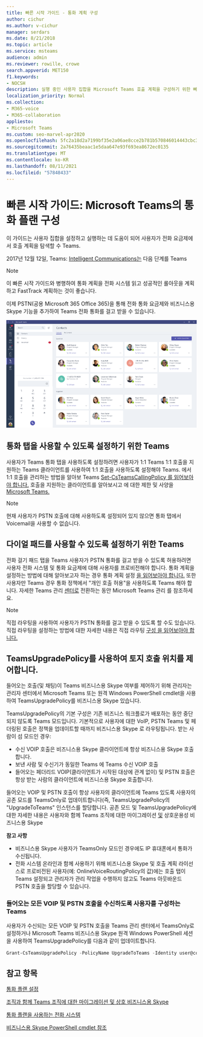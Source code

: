 ```yaml
---
title: 빠른 시작 가이드 - 통화 계획 구성
author: cichur
ms.author: v-cichur
manager: serdars
ms.date: 8/21/2018
ms.topic: article
ms.service: msteams
audience: admin
ms.reviewer: rowille, crowe
search.appverid: MET150
f1.keywords:
- NOCSH
description: 실행 중인 사용자 집합을 Microsoft Teams 호출 계획을 구성하기 위한 빠른 시작 가이드입니다.
localization_priority: Normal
ms.collection:
- M365-voice
- M365-collaboration
appliesto:
- Microsoft Teams
ms.custom: seo-marvel-apr2020
ms.openlocfilehash: 5fc2a18d2a7199bf35e2a06ae8cce2b781b570846014443cbc30b393e39e52aa
ms.sourcegitcommit: 2a76435beaac1e5daa647e93f693ea8672ec0135
ms.translationtype: MT
ms.contentlocale: ko-KR
ms.lasthandoff: 08/11/2021
ms.locfileid: "57848433"
---
```

# <a name="quick-start-guide-configuring-calling-plans-in-microsoft-teams"></a>빠른 시작 가이드: Microsoft Teams의 통화 플랜 구성

이 가이드는 사용자 집합을 설정하고 실행하는 데 도움이 되어 사용자가 전화 요금제에서 호출 계획을 탐색할 수 Teams.

2017년 12월 12일, Teams: [Intelligent Communications는](https://aka.ms/ipyqus) 다음 단계를 Teams

> [!NOTE]
> 이 빠른 시작 가이드와 병행하여 통화 [](calling-plan-landing-page.md) 계획을 전화 시스템 읽고 성공적인 롤아웃을 계획하고 FastTrack 계획하는 것이 좋습니다. [](https://aka.ms/cloudvoice)

이제 PSTN(공용 Microsoft 365 Office 365)을 통해 전화 통화 요금제와 비즈니스용 Skype 기능을 추가하여 Teams 전화 통화를 걸고 받을 수 있습니다.

![연락처 페이지를 보여주는 화면 Teams](media/Calling_in_Teams.png)
## <a name="prerequisites-for-enabling-the-calls-tab-in-teams"></a>통화 탭을 사용할 수 있도록  설정하기 위한 Teams
사용자가 Teams  통화 탭을 사용하도록 설정하려면 사용자가 1:1 Teams 1:1 호출을 지원하는 Teams 클라이언트를 사용하여 1:1 호출을 사용하도록 설정해야 Teams. 에서 1:1 호출을 관리하는 방법을 알아보 Teams [Set-CsTeamsCallingPolicy 를 읽어보아야 합니다.](/powershell/module/skype/set-csteamscallingpolicy) 호출을 지원하는 클라이언트를 알아보시고 에 대한 제한 및 사양을 [Microsoft Teams.](./limits-specifications-teams.md)

> [!NOTE]
> 현재 사용자가 PSTN 호출에 대해 사용하도록 설정되어 있지 않으면 통화 탭에서 Voicemail을 사용할 수 없습니다. 

## <a name="prerequisites-for-enabling-the-dial-pad-in-teams"></a>다이얼 패드를 사용할 수 있도록  설정하기 위한 Teams
전화 걸기 패드 탭을 Teams 사용자가 PSTN 통화를 걸고 받을 수 있도록 허용하려면 사용자 전화 시스템 및 통화 요금제에 대해 사용자를 프로비전해야 합니다.  통화 계획을 설정하는 방법에 대해 알아보고자 하는 경우 통화 계획 설정 [을 읽어보아야 합니다.](./set-up-calling-plans.md)
또한 사용자만 Teams 경우 통화 정책에서 "개인 호출 허용"을 사용하도록 Teams 해야 합니다. 자세한 Teams 관리 [센터로](./manage-teams-skypeforbusiness-admin-center.md) 전환하는 동안 Microsoft Teams 관리 를 참조하세요.
> [!NOTE]
> 직접 라우팅을 사용하여 사용자가 PSTN 통화를 걸고 받을 수 있도록 할 수도 있습니다. 직접 라우팅을 설정하는 방법에 대한 자세한 내용은 직접 라우팅 [구성 을 읽어보아야 합니다.](./direct-routing-configure.md)

## <a name="using-teamsupgradepolicy-to-control-where-calls-land"></a>TeamsUpgradePolicy를 사용하여 토지 호출 위치를 제어합니다.
들어오는 호출(및 채팅)이 Teams 비즈니스용 Skype 여부를 제어하기 위해 관리자는 관리자 센터에서 Microsoft Teams 또는 원격 Windows PowerShell [](https://aka.ms/teamsadmincenter) cmdlet을 사용하여 TeamsUpgradePolicy를 [](/powershell/module/skype) 비즈니스용 Skype 있습니다.


TeamsUpgradePolicy의 기본 구성은 기존 비즈니스 워크플로가 배포하는 동안 중단되지 않도록 Teams 모드입니다. 기본적으로 사용자에 대한 VoIP, PSTN Teams 및 페더링된 호출은 정책을 업데이트할 때까지 비즈니스용 Skype 로 라우팅됩니다.  받는 사람이 섬 모드인 경우:

 - 수신 VOIP 호출은 비즈니스용 Skype 클라이언트에 항상 비즈니스용 Skype 호출합니다.
 - 보낸 사람 및 수신기가 동일한 Teams 에 Teams 수신 VOIP 호출
 - 들어오는 페더리드 VOIP(클라이언트가 시작된 대상에 관계 없이) 및 PSTN 호출은 항상 받는 사람의 클라이언트에 비즈니스용 Skype 호출합니다.
 
들어오는 VOIP 및 PSTN 호출이 항상 사용자의 클라이언트에 Teams 있도록 사용자의 공존 모드를 TeamsOnly로 업데이트합니다(즉, TeamsUpgradePolicy의 "UpgradeToTeams" 인스턴스를 할당합니다.  공존 모드 및 TeamsUpgradePolicy에 대한 자세한 내용은 사용자와 함께 Teams 조직에 대한 마이그레이션 [및](./migration-interop-guidance-for-teams-with-skype.md) 상호운용성 비즈니스용 Skype

**참고 사항**
 - 비즈니스용 Skype 사용자가 TeamsOnly 모드인 경우에도 IP 휴대폰에서 통화가 수신됩니다.  
 - 전화 시스템 온라인과 함께 사용하기 위해 비즈니스용 Skype 및 호출 계획 라이선스로 프로비전된 사용자(예: OnlineVoiceRoutingPolicy의 값)에는 호출 탭이 Teams 설정되고 관리자가 관리 작업을 수행하지 않고도 Teams 아웃바운드 PSTN 호출을 할당할 수 있습니다.


### <a name="how-to-configure-users-to-receive-all-incoming-voip-and-pstn-calls-in-teams"></a>들어오는 모든 VOIP 및 PSTN 호출을 수신하도록 사용자를 구성하는 Teams
사용자가 수신되는 모든 VOIP 및 PSTN 호출을 Teams 관리 센터에서 TeamsOnly로 설정하거나 Microsoft Teams 비즈니스용 Skype 원격 Windows PowerShell 세션을 사용하여 TeamsUpgradePolicy를 다음과 같이 업데이트합니다.

```powershell
Grant-CsTeamsUpgradePolicy -PolicyName UpgradeToTeams -Identity user@contoso.com
```

## <a name="see-also"></a>참고 항목
[통화 플랜 설정](/SkypeForBusiness/what-are-calling-plans-in-office-365/set-up-calling-plans)

[조직과 함께 Teams 조직에 대한 마이그레이션 및 상호 비즈니스용 Skype](./migration-interop-guidance-for-teams-with-skype.md)

[통화 플랜을 사용하는 전화 시스템](calling-plan-landing-page.md)

[비즈니스용 Skype PowerShell cmdlet 참조](/powershell/module/skype)

